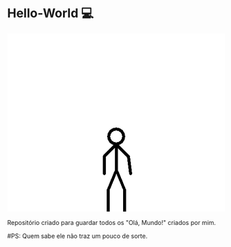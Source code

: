 # Hello-World :computer:

![OIE](https://github.com/pah-10/Hello-World/blob/main/Hello_To_You.gif)

Repositório criado para guardar todos os "Olá, Mundo!" criados por mim.

#PS: Quem sabe ele não traz um pouco de sorte.
